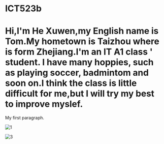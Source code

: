 # ICT523b

<html>
<head>
<title>Page Title</title>
</head>
<body>

<h1>Hi,I'm He Xuwen,my English name is Tom.My hometown is Taizhou where is form Zhejiang.I'm an IT A1 class ' student. I have many hoppies, such as playing soccer, badmintom and soon on.I think the class is little difficult for me,but I will try my best to improve myslef.</h1>
<p>My first paragraph.</p>

</body>
</html>

![1](https://user-images.githubusercontent.com/127078573/223098264-8d33cd7e-2332-4915-821d-56d84dea0047.jpg)

![3](https://user-images.githubusercontent.com/127078573/223404234-88f2073f-4aeb-41a5-b55e-63da5cb5f630.jpg)
